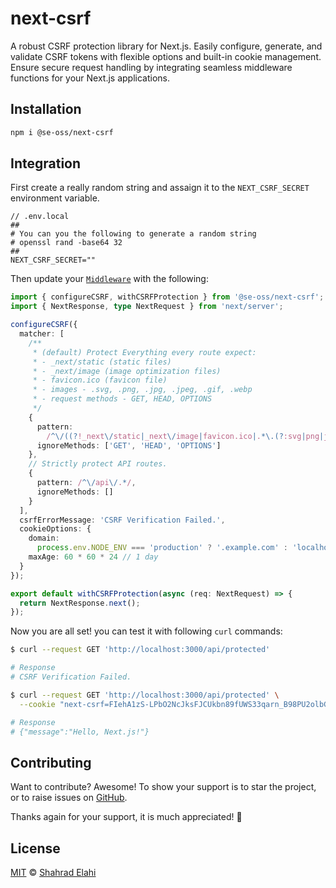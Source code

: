 # next-csrf

A robust CSRF protection library for Next.js. Easily configure, generate, and validate CSRF tokens with flexible options and built-in cookie management. Ensure secure request handling by integrating seamless middleware functions for your Next.js applications.

## Installation

```bash
npm i @se-oss/next-csrf
```

## Integration

First create a really random string and assaign it to the `NEXT_CSRF_SECRET` environment variable.

```text
// .env.local
##
# You can you the following to generate a random string
# openssl rand -base64 32
##
NEXT_CSRF_SECRET=""
```

Then update your [`Middleware`](https://nextjs.org/docs/app/building-your-application/routing/middleware) with the following:

```typescript
import { configureCSRF, withCSRFProtection } from '@se-oss/next-csrf';
import { NextResponse, type NextRequest } from 'next/server';

configureCSRF({
  matcher: [
    /**
     * (default) Protect Everything every route expect:
     * - _next/static (static files)
     * - _next/image (image optimization files)
     * - favicon.ico (favicon file)
     * - images - .svg, .png, .jpg, .jpeg, .gif, .webp
     * - request methods - GET, HEAD, OPTIONS
     */
    {
      pattern:
        /^\/((?!_next\/static|_next\/image|favicon.ico|.*\.(?:svg|png|jpg|jpeg|gif|webp)$).*)/,
      ignoreMethods: ['GET', 'HEAD', 'OPTIONS']
    },
    // Strictly protect API routes.
    {
      pattern: /^\/api\/.*/,
      ignoreMethods: []
    }
  ],
  csrfErrorMessage: 'CSRF Verification Failed.',
  cookieOptions: {
    domain:
      process.env.NODE_ENV === 'production' ? '.example.com' : 'localhost',
    maxAge: 60 * 60 * 24 // 1 day
  }
});

export default withCSRFProtection(async (req: NextRequest) => {
  return NextResponse.next();
});
```

Now you are all set! you can test it with following `curl` commands:

```bash
$ curl --request GET 'http://localhost:3000/api/protected'

# Response
# CSRF Verification Failed.

$ curl --request GET 'http://localhost:3000/api/protected' \
  --cookie "next-csrf=FIehA1zS-LPbO2NcJksFJCUkbn89fUWS33qarn_B98PU2olbG-j0"

# Response
# {"message":"Hello, Next.js!"}
```

## Contributing

Want to contribute? Awesome! To show your support is to star the project, or to raise issues on [GitHub](https://github.com/shahradelahi/next-csrf).

Thanks again for your support, it is much appreciated! 🙏

## License

[MIT](/LICENSE) © [Shahrad Elahi](https://github.com/shahradelahi)
